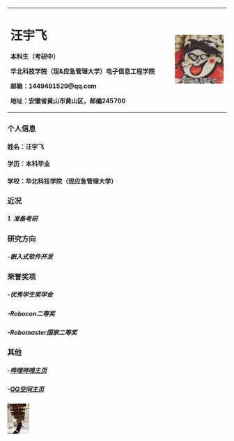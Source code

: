 <table border="0">
  <tr>
    <td width="75%">
      <h1>汪宇飞</h1>
      <p><b>本科生（考研中）</b></p>
      <p><b>华北科技学院（现&应急管理大学）电子信息工程学院</b></p>
      <p><b>邮箱：1449491529@qq.com</b></p>
      <p><b>地址：安徽省黄山市黄山区，邮编245700</b></p>
    </td>
    <td width="25%">
      <img src="/funny.jpeg" width="100%">      
    </td>
  </tr>
</table>

### 个人信息
#### 姓名：汪宇飞
#### 学历：本科毕业
#### 学校：华北科技学院（现应急管理大学）


### 近况
##### 1. 准备考研

### 研究方向
##### -嵌入式软件开发

### 荣誉奖项
##### -优秀学生奖学金
##### -Robocon二等奖
##### -Robomaster国家二等奖

### 其他
##### -<a href="https://space.bilibili.com/267575965" target="_blank">哔哩哔哩主页</a>
##### -<a href="https://user.qzone.qq.com/1449491529" target="_blank">QQ空间主页</a>


<img src="/funny2.gif" width="10%">   
